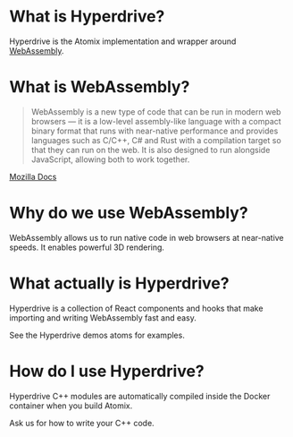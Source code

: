# What is Hyperdrive?

Hyperdrive is the Atomix implementation and wrapper around [WebAssembly](https://webassembly.org/).

# What is WebAssembly?

> WebAssembly is a new type of code that can be run in modern web browsers — it is a low-level assembly-like language with a compact binary format that runs with near-native performance and provides languages such as C/C++, C# and Rust with a compilation target so that they can run on the web. It is also designed to run alongside JavaScript, allowing both to work together.

[Mozilla Docs](https://developer.mozilla.org/en-US/docs/WebAssembly)

# Why do we use WebAssembly?

WebAssembly allows us to run native code in web browsers at near-native speeds. It enables powerful 3D rendering.

# What actually is Hyperdrive?

Hyperdrive is a collection of React components and hooks that make importing and writing WebAssembly fast and easy.

See the Hyperdrive demos atoms for examples.

# How do I use Hyperdrive?

Hyperdrive C++ modules are automatically compiled inside the Docker container when you build Atomix.

Ask us for how to write your C++ code.
